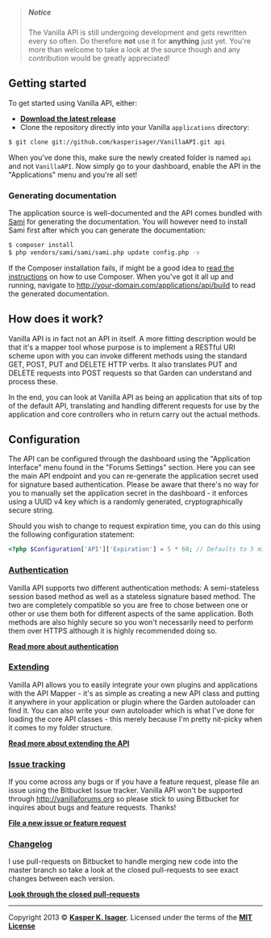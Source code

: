 > ##### __Notice__
> The Vanilla API is still undergoing development and gets rewritten every so often. Do therefore __not__ use it for __anything__ just yet. You're more than welcome to take a look at the source though and any contribution would be greatly appreciated!

## Getting started

To get started using Vanilla API, either:

* __[Download the latest release](https://bitbucket.org/kasperisager/vanillaapi/get/master.zip)__
* Clone the repository directly into your Vanilla `applications` directory:
 
```sh
$ git clone git://github.com/kasperisager/VanillaAPI.git api
```

When you've done this, make sure the newly created folder is named `api` and not `VanillaAPI`. Now simply go to your dashboard, enable the API in the "Applications" menu and you're all set!

### Generating documentation

The application source is well-documented and the API comes bundled with [Sami](https://github.com/fabpot/Sami) for generating the documentation. You will however need to install Sami first after which you can generate the documentation:

```sh
$ composer install
$ php vendors/sami/sami/sami.php update config.php -v
```

If the Composer installation fails, if might be a good idea to [read the instructions](http://getcomposer.org/doc/00-intro.md#installation-nix) on how to use Composer. When you've got it all up and running, navigate to http://your-domain.com/applications/api/build to read the generated documentation.

## How does it work?

Vanilla API is in fact not an API in itself. A more fitting description would be that it's a mapper tool whose purpose is to implement a RESTful URI scheme upon with you can invoke different methods using the standard GET, POST, PUT and DELETE HTTP verbs. It also translates PUT and DELETE requests into POST requests so that Garden can understand and process these.

In the end, you can look at Vanilla API as being an application that sits of top of the default API, translating and handling different requests for use by the application and core controllers who in return carry out the actual methods.

## Configuration

The API can be configured through the dashboard using the "Application Interface" menu found in the "Forums Settings" section. Here you can see the main API endpoint and you can re-generate the application secret used for signature based authentication. Please be aware that there's no way for you to manually set the application secret in the dashboard - it enforces using a UUID v4 key which is a randomly generated, cryptographically secure string.

Should you wish to change to request expiration time, you can do this using the following configuration statement:

```php
<?php $Configuration['API']['Expiration'] = 5 * 60; // Defaults to 5 minutes
```

### [Authentication](http://code.webhutt.com/vanillaapi/wiki/Authentication#repo-content)

Vanilla API supports two different authentication methods: A semi-stateless session based method as well as a stateless signature based method. The two are completely compatible so you are free to chose between one or other or use them both for different aspects of the same application. Both methods are also highly secure so you won't necessarily need to perform them over HTTPS although it is highly recommended doing so.

__[Read more about authentication](http://code.webhutt.com/vanillaapi/wiki/Authentication#repo-content)__

### [Extending](http://code.webhutt.com/vanillaapi/wiki/Extending#repo-content)

Vanilla API allows you to easily integrate your own plugins and applications with the API Mapper - it's as simple as creating a new API class and putting it anywhere in your application or plugin where the Garden autoloader can find it. You can also write your own autoloader which is what I've done for loading the core API classes - this merely because I'm pretty nit-picky when it comes to my folder structure.

__[Read more about extending the API](http://code.webhutt.com/vanillaapi/wiki/Extending#repo-content)__

### [Issue tracking](http://code.webhutt.com/vanillaapi/issues)
If you come across any bugs or if you have a feature request, please file an issue using the Bitbucket Issue tracker. Vanilla API won't be supported through http://vanillaforums.org so please stick to using Bitbucket for inquires about bugs and feature requests. Thanks!

__[File a new issue or feature request](http://code.webhutt.com/vanillaapi/issues/new)__

### [Changelog](http://code.webhutt.com/vanillaapi/pull-requests)

I use pull-requests on Bitbucket to handle merging new code into the master branch so take a look at the closed pull-requests to see exact changes between each version.

__[Look through the closed pull-requests](http://code.webhutt.com/vanillaapi/pull-requests)__

---

Copyright 2013 © __[Kasper K. Isager](http://webhutt.com)__. Licensed under the terms of the __[MIT License](http://code.webhutt.com/vanillaapi/wiki/License#repo-content)__